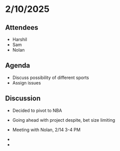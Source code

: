 # 2/10/2025

## Attendees

- Harshil
- Sam
- Nolan

## Agenda

- Discuss possibility of different sports
- Assign issues

## Discussion

- Decided to pivot to NBA
- Going ahead with project despite, bet size limiting
- Meeting with Nolan, 2/14 3-4 PM
-

-

